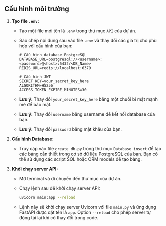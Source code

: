 ## Cấu hình môi trường

1.  **Tạo file `.env`:**

    *   Tạo một file mới tên là `.env` trong thư mục `API` của dự án.
    *   Sao chép nội dung sau vào file `.env` và thay đổi các giá trị cho phù hợp với cấu hình của bạn:

        ```properties
        # Cấu hình database PostgreSQL
        DATABASE_URL=postgresql://<username>:<password>@<host>:5432/<DB_Name>
        REDIS_URL=redis://localhost:6379

        # Cấu hình JWT
        SECRET_KEY=your_secret_key_here
        ALGORITHM=HS256
        ACCESS_TOKEN_EXPIRE_MINUTES=30
        ```

    *   **Lưu ý:** Thay đổi `your_secret_key_here` bằng một chuỗi bí mật mạnh mẽ để bảo mật.
    *   **Lưu ý:** Thay đổi `username` bằng username để kết nối database của bạn.
    *   **Lưu ý:** Thay đổi `password` bằng mật khẩu của bạn.
2.  **Cấu hình Database:**

    *   Truy cập vào file `create_db.py` trong thư mục `Database_insert` để tạo các bảng cần thiết trong cơ sở dữ liệu PostgreSQL của bạn. Bạn có thể sử dụng các script SQL hoặc ORM models để tạo bảng.
3.  **Khởi chạy server API:**

    *   Mở terminal và di chuyển đến thư mục  của dự án.
    *   Chạy lệnh sau để khởi chạy server API:

        ```bash
        uvicorn main:app --reload
        ```

    *   Lệnh này sẽ khởi chạy server Uvicorn với file `main.py` và ứng dụng FastAPI được đặt tên là `app`. Option `--reload` cho phép server tự động tải lại khi có thay đổi trong code.